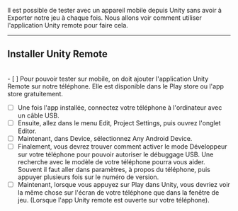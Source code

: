 

Il est possible de tester avec un appareil mobile depuis Unity sans avoir à Exporter notre jeu à chaque fois. Nous allons voir comment utiliser l'application Unity remote pour faire cela.   


***  


## Installer Unity Remote
<br>- [ ] Pour pouvoir tester sur mobile, on doit ajouter l'application Unity Remote sur notre téléphone. Elle est disponible dans le Play store ou l'app store gratuitement.
- [ ] Une fois l'app installée, connectez votre téléphone à l'ordinateur avec un câble USB.
- [ ] Ensuite, allez dans le menu Edit, Project Settings, puis ouvrez l'onglet Editor.
- [ ] Maintenant, dans Device, sélectionnez Any Android Device.
- [ ] Finalement, vous devrez trouver comment activer le mode Développeur sur votre téléphone pour pouvoir autoriser le débuggage USB. Une recherche avec le modèle de votre téléphone pourra vous aider. Souvent il faut aller dans paramètres, à propos du téléphone, puis appuyer plusieurs fois sur le numéro de version.
- [ ] Maintenant, lorsque vous appuyez sur Play dans Unity, vous devriez voir la même chose sur l'écran de votre téléphone que dans la fenêtre de jeu. (Lorsque l'app Unity remote est ouverte sur votre téléphone).